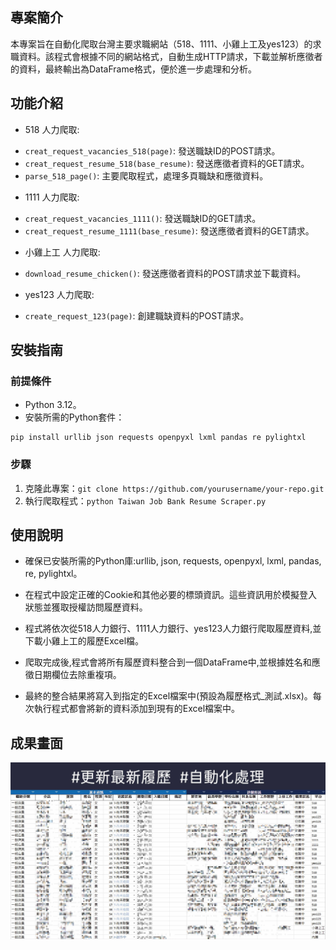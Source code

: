 ## 專案簡介
本專案旨在自動化爬取台灣主要求職網站（518、1111、小雞上工及yes123）的求職資料。該程式會根據不同的網站格式，自動生成HTTP請求，下載並解析應徵者的資料，最終輸出為DataFrame格式，便於進一步處理和分析。

## 功能介紹
- 518 人力爬取:
* `creat_request_vacancies_518(page)`: 發送職缺ID的POST請求。
* `creat_request_resume_518(base_resume)`: 發送應徵者資料的GET請求。
* `parse_518_page()`: 主要爬取程式，處理多頁職缺和應徵資料。
- 1111 人力爬取:
* `creat_request_vacancies_1111()`: 發送職缺ID的GET請求。
* `creat_request_resume_1111(base_resume)`: 發送應徵者資料的GET請求。
- 小雞上工 人力爬取:
* `download_resume_chicken()`: 發送應徵者資料的POST請求並下載資料。
- yes123 人力爬取:
* `create_request_123(page)`: 創建職缺資料的POST請求。

## 安裝指南
### 前提條件
- Python 3.12。
- 安裝所需的Python套件：
```
pip install urllib json requests openpyxl lxml pandas re pylightxl
```

### 步驟
1. 克隆此專案：`git clone https://github.com/yourusername/your-repo.git`
2. 執行爬取程式：`python Taiwan Job Bank Resume Scraper.py`

## 使用說明
- 確保已安裝所需的Python庫:urllib, json, requests, openpyxl, lxml, pandas, re, pylightxl。

- 在程式中設定正確的Cookie和其他必要的標頭資訊。這些資訊用於模擬登入狀態並獲取授權訪問履歷資料。

- 程式將依次從518人力銀行、1111人力銀行、yes123人力銀行爬取履歷資料,並下載小雞上工的履歷Excel檔。

- 爬取完成後,程式會將所有履歷資料整合到一個DataFrame中,並根據姓名和應徵日期欄位去除重複項。

- 最終的整合結果將寫入到指定的Excel檔案中(預設為履歷格式_測試.xlsx)。每次執行程式都會將新的資料添加到現有的Excel檔案中。

## 成果畫面
![image](https://github.com/g3621854/TaiwanJob-Bank-Resume-Scraper/blob/main/%5B704x396%5D104_%E7%88%AC%E8%9F%B2%E5%B0%88%E6%A1%88_%E5%B7%A5%E4%BD%9C%E5%8D%80%E5%9F%9F%201.jpg)
